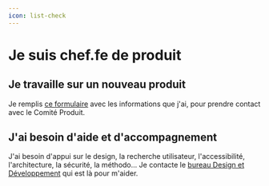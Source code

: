 ```yaml
---
icon: list-check
---
```


# Je suis chef.fe de produit

## Je travaille sur un nouveau produit

Je remplis [ce formulaire](https://www.demarches-simplifiees.fr/commencer/dnum-comite-produit-inscription-d-un-produit)
avec les informations que j'ai, pour prendre contact avec le Comité Produit.

## J'ai besoin d'aide et d'accompagnement

J'ai besoin d'appui sur le design, la recherche utilisateur, l'accessibilité, l'architecture, la sécurité, la méthodo...
Je contacte le [bureau Design et Développement](https://msociauxfr.sharepoint.com/teams/BureauDesignDev) qui est là pour
m'aider.
